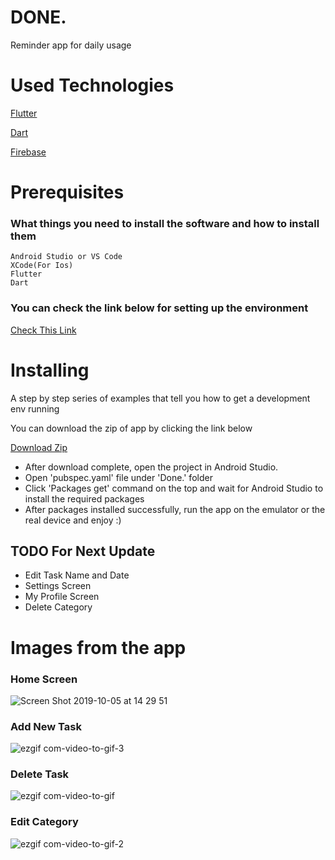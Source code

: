 # DONE.

Reminder app for daily usage

# Used Technologies
[Flutter](https://flutter.dev)

[Dart](https://dart.dev)

[Firebase](https://firebase.google.com)


# Prerequisites

### What things you need to install the software and how to install them

```
Android Studio or VS Code
XCode(For Ios)
Flutter
Dart
```

### You can check the link below for setting up the environment
[Check This Link](https://flutter.dev/docs/get-started/install)


# Installing

A step by step series of examples that tell you how to get a development env running

You can download the zip of app by clicking the link below

[Download Zip](https://github.com/MirzayevFarid/DONE./archive/master.zip)

- After download complete, open the project in Android Studio.
- Open 'pubspec.yaml' file under 'Done.' folder
- Click 'Packages get' command on the top and wait for Android Studio to install the required packages
- After packages installed successfully, run the app on the emulator or the real device and enjoy :)


## TODO For Next Update
  * Edit Task Name and Date
  * Settings Screen
  * My Profile Screen
  * Delete Category


# Images from the app

### Home Screen
![Screen Shot 2019-10-05 at 14 29 51](https://user-images.githubusercontent.com/29518613/66254443-0018d100-e77f-11e9-9e48-ce49312310fd.png)

### Add New Task
![ezgif com-video-to-gif-3](https://user-images.githubusercontent.com/29518613/66254474-3d7d5e80-e77f-11e9-91a9-a13c34e4882f.gif)

### Delete Task
![ezgif com-video-to-gif](https://user-images.githubusercontent.com/29518613/66254472-39e9d780-e77f-11e9-873e-0bb1315014f5.gif)

### Edit Category
![ezgif com-video-to-gif-2](https://user-images.githubusercontent.com/29518613/66254473-3c4c3180-e77f-11e9-9216-612718961b15.gif)





